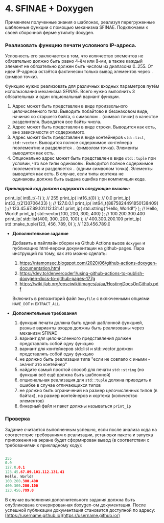 # 4. SFINAE + Doxygen

Применяем полученные знания о шаблонах, реализуя перегруженные шаблонные функции с помощью механизма SFINAE. Подключаем к своей сборочной ферме утилиту doxygen.

### **Реализовать функцию печати условного IP-адреса.**

Условность его заключается в том, что количество элементов не обязательно должно быть равно 4-ём или 8-ми, а также каждый элемент не обязательно должен быть числом из диапазона 0..255. От идеи IP-адреса остаётся фактически только вывод элементов через `.` (символ точки). 

Функцию нужно реализовать для различных входных параметров путём использования механизма SFINAE. Всего нужно выполнить 3 обязательных и один опциональный вариант функции.

1. Адрес может быть представлен в виде произвольного целочисленного типа. Выводить
побайтово в беззнаковом виде, начиная со старшего байта, с символом `.` (символ точки) в качестве разделителя. Выводятся все байты числа.
2. Адрес может быть представлен в виде строки. Выводится как есть, вне зависимости от
содержимого.
3. Адрес может быть представлен в виде контейнеров `std::list`, `std::vector`.
Выводится полное содержимое контейнера поэлементно и разделяется `.` (символом
точка). Элементы выводятся как есть.
4. Опционально адрес может быть представлен в виде `std::tuple` при условии, что все
типы одинаковы. Выводится полное содержимое поэлементно и разделяется `.` (одним символом точка). Элементы выводятся как есть. В случае, если типы кортежа не одинаковы,должна быть выдана ошибка при компиляции кода.

***Прикладной код должен содержать следующие вызовы:***

print_ip( int8_t{-1} ); // 255
print_ip( int16_t{0} ); // 0.0
print_ip( int32_t{2130706433} ); // 127.0.0.1
print_ip( int64_t{8875824491850138409} );// 123.45.67.89.101.112.131.41
print_ip( std::string{“Hello, World!”} ); // Hello, World!
print_ip( std::vector<int>{100, 200, 300, 400} ); // 100.200.300.400
print_ip( std::list<shot>{400, 300, 200, 100} ); // 400.300.200.100
print_ip( std::make_tuple(123, 456, 789, 0) ); // 123.456.789.0

- **Дополнительное задание**
    
    Добавить в пайплайн сборки на Github Actions вызов `doxygen` и публикацию html-версии
    документации на github-pages. Пара инструкций по тому, как это можно сделать:
    
    1. https://ntamonsec.blogspot.com/2020/06/github-actions-doxygen-documentation.html
    2. https://dev.to/denvercoder1/using-github-actions-to-publish-doxygen-docs-to-github-pages-177g
    3. https://wiki.jlab.org/epsciwiki/images/a/aa/HostingDocsOnGithub.pdf
    
    Включить в репозиторий файл `Doxyfile` с включенными опциями `HAVE_DOT` и `EXTRACT_ALL`.
    
- **Дополнительные требования**
    1. функция печати должна быть одной шаблонной функцией, разные варианты входов
    должны быть реализованы через механизм SFINAE
    2. вариант для целочисленного представления должен представлять собой одну функцию
    3. вариант для контейнеров std::list и std::vector должен представлять собой одну функцию
    4. не должно быть реализации типа "если не совпало с иными - значит это контейнер"
    5. найдите самый простой способ для печати `std::string` (но функция всё ещё должна быть шаблонной)
    6. опциональная реализация для `std::tuple` должна приводить к ошибке в случае
    отличающихся типов
    7. не должно быть ограничений на размер целочисленных типов (в байтах), на размер
    контейнеров и кортежа (количество элементов)
    8. бинарный файл и пакет должны называться `print_ip`

### Проверка

Задание считается выполненным успешно, если после анализа кода на соответствие требованиям о реализации, установки пакета и запуска приложения на экране будет сформирован вывод (в соответствии с требованиями к прикладному коду):

```cpp

255
0.0
127.0.0.1
123.45.67.89.101.112.131.41
Hello, World!
100.200.300.400
400.300.200.100
123.456.789.0
```

В случае выполнения дополнительного задания должна быть опубликована сгенерированная
doxygen-ом документация. После успешной публикации документация становится доступной по адресу:
[https://username.github.io](https://username.github.io/)
